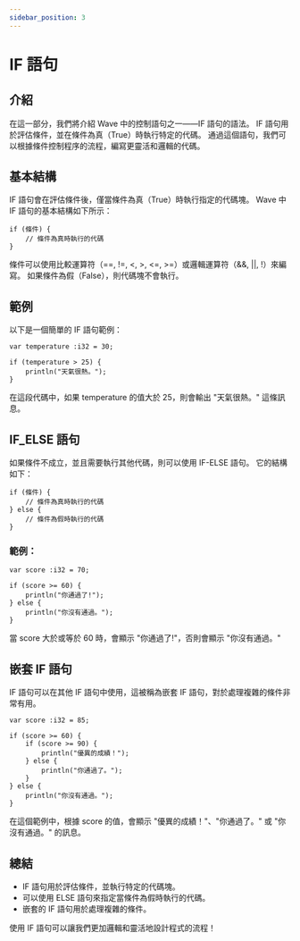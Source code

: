 ```yaml
---
sidebar_position: 3
---
```


# IF 語句
## 介紹
在這一部分，我們將介紹 Wave 中的控制語句之一——IF 語句的語法。
IF 語句用於評估條件，並在條件為真（True）時執行特定的代碼。
通過這個語句，我們可以根據條件控制程序的流程，編寫更靈活和邏輯的代碼。

## 基本結構
IF 語句會在評估條件後，僅當條件為真（True）時執行指定的代碼塊。
Wave 中 IF 語句的基本結構如下所示：

```wave
if (條件) {
    // 條件為真時執行的代碼
}
```

條件可以使用比較運算符（==, !=, <, >, <=, >=）或邏輯運算符（&&, ||, !）來編寫。
如果條件為假（False），則代碼塊不會執行。

## 範例
以下是一個簡單的 IF 語句範例：

```wave
var temperature :i32 = 30;

if (temperature > 25) {
    println("天氣很熱。");
}
```

在這段代碼中，如果 temperature 的值大於 25，則會輸出 "天氣很熱。" 這條訊息。

## IF_ELSE 語句
如果條件不成立，並且需要執行其他代碼，則可以使用 IF-ELSE 語句。
它的結構如下：

```wave
if (條件) {
    // 條件為真時執行的代碼
} else {
    // 條件為假時執行的代碼
}
```

### 範例：

```wave
var score :i32 = 70;

if (score >= 60) {
    println("你通過了!");
} else {
    println("你沒有通過。");
}
```

當 score 大於或等於 60 時，會顯示 "你通過了!"，否則會顯示 "你沒有通過。"

## 嵌套 IF 語句
IF 語句可以在其他 IF 語句中使用，這被稱為嵌套 IF 語句，對於處理複雜的條件非常有用。

```wave
var score :i32 = 85;

if (score >= 60) {
    if (score >= 90) {
        println("優異的成績！");
    } else {
        println("你通過了。");
    } 
} else {
    println("你沒有通過。");
}
```

在這個範例中，根據 score 的值，會顯示 "優異的成績！"、"你通過了。" 或 "你沒有通過。" 的訊息。

## 總結

* IF 語句用於評估條件，並執行特定的代碼塊。
* 可以使用 ELSE 語句來指定當條件為假時執行的代碼。
* 嵌套的 IF 語句用於處理複雜的條件。

使用 IF 語句可以讓我們更加邏輯和靈活地設計程式的流程！